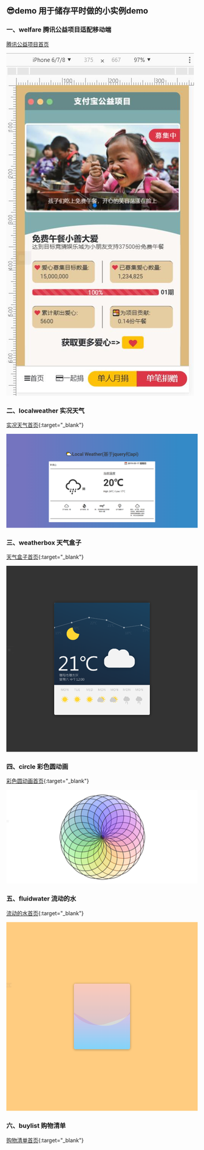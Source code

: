 ## 😎demo 用于储存平时做的小实例demo

### 一、welfare 腾讯公益项目适配移动端
[腾讯公益项目首页](https://ofeii.github.io/demo/welfareurl?_blank)

![img_1](/images/welfare.jpg?v=6.7.0~/h/240)

### 二、localweather 实况天气
[实况天气首页](https://ofeii.github.io/demo/localweather){:target=&quot;_blank&quot;}

![img_2](/images/localweather.png?v=6.7.0~/h/240)

### 三、weatherbox 天气盒子
[天气盒子首页](https://ofeii.github.io/demo/weatherbox){:target=&quot;_blank&quot;}

![img_3](/images/weatherbox.png?v=6.7.0~/h/240)

### 四、circle 彩色圆动画
[彩色圆动画首页](https://ofeii.github.io/demo/circle){:target=&quot;_blank&quot;}

![img_4](/images/circle.png?v=6.7.0~/h/240)

### 五、fluidwater 流动的水
[流动的水首页](https://ofeii.github.io/demo/fluidwater){:target=&quot;_blank&quot;}

![img_5](/images/fluidwater.png?v=6.7.0~/h/240)


### 六、buylist 购物清单
[购物清单首页](https://ofeii.github.io/demo/buylist){:target=&quot;_blank&quot;}

